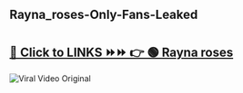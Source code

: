 
 ## Rayna_roses-Only-Fans-Leaked

# <h2><a href="https://clipsfans.com/Rayna_roses&ref=git">🔗 Click to LINKS ⏩⏩ 👉 🟢 Rayna roses </a></h2>

<a href="https://clipsfans.com/Rayna_roses&ref=git" rel="nofollow" data-target="animated-image.originalLink"><img src="https://i.ibb.co.com/xMMVF88/686577567.gif" alt="Viral Video Original" style="max-width: 100%; display: inline-block;" data-target="animated-image.originalImage"></a>
